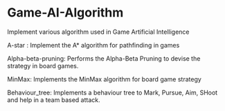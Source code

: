 # Game-AI-Algorithm
Implement various algorithm used in Game Artificial Intelligence

A-star : Implement the A* algorithm for pathfinding in games

Alpha-beta-pruning: Performs the Alpha-Beta Pruning to devise the strategy in board games.

MinMax: Implements the MinMax algorithm for board game strategy

Behaviour_tree: Implements a behaviour tree to Mark, Pursue, Aim, SHoot and help in a team based attack.

